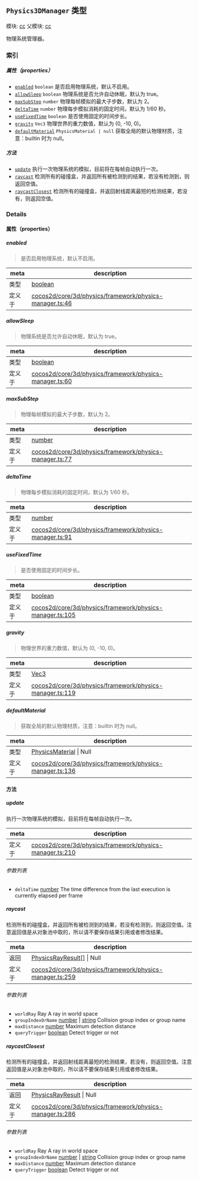 ## `Physics3DManager` 类型



模块: [cc](../modules/cc.md)
父模块: [cc](../modules/cc.md)


物理系统管理器。



### 索引

##### 属性（properties）

  - [`enabled`](#enabled) `boolean` 是否启用物理系统，默认不启用。
  - [`allowSleep`](#allowsleep) `boolean` 物理系统是否允许自动休眠，默认为 true。
  - [`maxSubStep`](#maxsubstep) `number` 物理每帧模拟的最大子步数，默认为 2。
  - [`deltaTime`](#deltatime) `number` 物理每步模拟消耗的固定时间，默认为 1/60 秒。
  - [`useFixedTime`](#usefixedtime) `boolean` 是否使用固定的时间步长。
  - [`gravity`](#gravity) `Vec3` 物理世界的重力数值，默认为 (0, -10, 0)。
  - [`defaultMaterial`](#defaultmaterial) `PhysicsMaterial | null` 获取全局的默认物理材质，注意：builtin 时为 null。



##### 方法

  - [`update`](#update) 执行一次物理系统的模拟，目前将在每帧自动执行一次。
  - [`raycast`](#raycast) 检测所有的碰撞盒，并返回所有被检测到的结果，若没有检测到，则返回空值。
  - [`raycastClosest`](#raycastclosest) 检测所有的碰撞盒，并返回射线距离最短的检测结果，若没有，则返回空值。



### Details


#### 属性（properties）


##### enabled

> 是否启用物理系统，默认不启用。

| meta | description |
|------|-------------|
| 类型 | <a href="https://developer.mozilla.org/en/JavaScript/Reference/Global_Objects/Boolean" class="crosslink external" target="_blank">boolean</a> |
| 定义于 | [cocos2d/core/3d/physics/framework/physics-manager.ts:46](https://github.com/cocos-creator/engine/blob/a2f4b48f64e8117cf0d5a93229bfe31932c42384/cocos2d/core/3d/physics/framework/physics-manager.ts#L46) |



##### allowSleep

> 物理系统是否允许自动休眠，默认为 true。

| meta | description |
|------|-------------|
| 类型 | <a href="https://developer.mozilla.org/en/JavaScript/Reference/Global_Objects/Boolean" class="crosslink external" target="_blank">boolean</a> |
| 定义于 | [cocos2d/core/3d/physics/framework/physics-manager.ts:60](https://github.com/cocos-creator/engine/blob/a2f4b48f64e8117cf0d5a93229bfe31932c42384/cocos2d/core/3d/physics/framework/physics-manager.ts#L60) |



##### maxSubStep

> 物理每帧模拟的最大子步数，默认为 2。

| meta | description |
|------|-------------|
| 类型 | <a href="https://developer.mozilla.org/en/JavaScript/Reference/Global_Objects/Number" class="crosslink external" target="_blank">number</a> |
| 定义于 | [cocos2d/core/3d/physics/framework/physics-manager.ts:77](https://github.com/cocos-creator/engine/blob/a2f4b48f64e8117cf0d5a93229bfe31932c42384/cocos2d/core/3d/physics/framework/physics-manager.ts#L77) |



##### deltaTime

> 物理每步模拟消耗的固定时间，默认为 1/60 秒。

| meta | description |
|------|-------------|
| 类型 | <a href="https://developer.mozilla.org/en/JavaScript/Reference/Global_Objects/Number" class="crosslink external" target="_blank">number</a> |
| 定义于 | [cocos2d/core/3d/physics/framework/physics-manager.ts:91](https://github.com/cocos-creator/engine/blob/a2f4b48f64e8117cf0d5a93229bfe31932c42384/cocos2d/core/3d/physics/framework/physics-manager.ts#L91) |



##### useFixedTime

> 是否使用固定的时间步长。

| meta | description |
|------|-------------|
| 类型 | <a href="https://developer.mozilla.org/en/JavaScript/Reference/Global_Objects/Boolean" class="crosslink external" target="_blank">boolean</a> |
| 定义于 | [cocos2d/core/3d/physics/framework/physics-manager.ts:105](https://github.com/cocos-creator/engine/blob/a2f4b48f64e8117cf0d5a93229bfe31932c42384/cocos2d/core/3d/physics/framework/physics-manager.ts#L105) |



##### gravity

> 物理世界的重力数值，默认为 (0, -10, 0)。

| meta | description |
|------|-------------|
| 类型 | <a href="../classes/Vec3.html" class="crosslink">Vec3</a> |
| 定义于 | [cocos2d/core/3d/physics/framework/physics-manager.ts:119](https://github.com/cocos-creator/engine/blob/a2f4b48f64e8117cf0d5a93229bfe31932c42384/cocos2d/core/3d/physics/framework/physics-manager.ts#L119) |



##### defaultMaterial

> 获取全局的默认物理材质，注意：builtin 时为 null。

| meta | description |
|------|-------------|
| 类型 | <a href="../classes/PhysicsMaterial.html" class="crosslink">PhysicsMaterial</a> &#124; Null |
| 定义于 | [cocos2d/core/3d/physics/framework/physics-manager.ts:136](https://github.com/cocos-creator/engine/blob/a2f4b48f64e8117cf0d5a93229bfe31932c42384/cocos2d/core/3d/physics/framework/physics-manager.ts#L136) |






<!-- Method Block -->
#### 方法


##### update

执行一次物理系统的模拟，目前将在每帧自动执行一次。

| meta | description |
|------|-------------|
| 定义于 | [cocos2d/core/3d/physics/framework/physics-manager.ts:210](https://github.com/cocos-creator/engine/blob/a2f4b48f64e8117cf0d5a93229bfe31932c42384/cocos2d/core/3d/physics/framework/physics-manager.ts#L210) |

###### 参数列表
- `deltaTime` <a href="https://developer.mozilla.org/en/JavaScript/Reference/Global_Objects/Number" class="crosslink external" target="_blank">number</a> The time difference from the last execution is currently elapsed per frame


##### raycast

检测所有的碰撞盒，并返回所有被检测到的结果，若没有检测到，则返回空值。注意返回值是从对象池中取的，所以请不要保存结果引用或者修改结果。

| meta | description |
|------|-------------|
| 返回 | <a href="../classes/PhysicsRayResult.html" class="crosslink">PhysicsRayResult[]</a> &#124; Null 
| 定义于 | [cocos2d/core/3d/physics/framework/physics-manager.ts:259](https://github.com/cocos-creator/engine/blob/a2f4b48f64e8117cf0d5a93229bfe31932c42384/cocos2d/core/3d/physics/framework/physics-manager.ts#L259) |

###### 参数列表
- `worldRay` Ray A ray in world space
- `groupIndexOrName` <a href="https://developer.mozilla.org/en/JavaScript/Reference/Global_Objects/Number" class="crosslink external" target="_blank">number</a> &#124; <a href="https://developer.mozilla.org/en/JavaScript/Reference/Global_Objects/String" class="crosslink external" target="_blank">string</a> Collision group index or group name
- `maxDistance` <a href="https://developer.mozilla.org/en/JavaScript/Reference/Global_Objects/Number" class="crosslink external" target="_blank">number</a> Maximum detection distance
- `queryTrigger` <a href="https://developer.mozilla.org/en/JavaScript/Reference/Global_Objects/Boolean" class="crosslink external" target="_blank">boolean</a> Detect trigger or not


##### raycastClosest

检测所有的碰撞盒，并返回射线距离最短的检测结果，若没有，则返回空值。注意返回值是从对象池中取的，所以请不要保存结果引用或者修改结果。

| meta | description |
|------|-------------|
| 返回 | <a href="../classes/PhysicsRayResult.html" class="crosslink">PhysicsRayResult</a> &#124; Null 
| 定义于 | [cocos2d/core/3d/physics/framework/physics-manager.ts:286](https://github.com/cocos-creator/engine/blob/a2f4b48f64e8117cf0d5a93229bfe31932c42384/cocos2d/core/3d/physics/framework/physics-manager.ts#L286) |

###### 参数列表
- `worldRay` Ray A ray in world space
- `groupIndexOrName` <a href="https://developer.mozilla.org/en/JavaScript/Reference/Global_Objects/Number" class="crosslink external" target="_blank">number</a> &#124; <a href="https://developer.mozilla.org/en/JavaScript/Reference/Global_Objects/String" class="crosslink external" target="_blank">string</a> Collision group index or group name
- `maxDistance` <a href="https://developer.mozilla.org/en/JavaScript/Reference/Global_Objects/Number" class="crosslink external" target="_blank">number</a> Maximum detection distance
- `queryTrigger` <a href="https://developer.mozilla.org/en/JavaScript/Reference/Global_Objects/Boolean" class="crosslink external" target="_blank">boolean</a> Detect trigger or not



